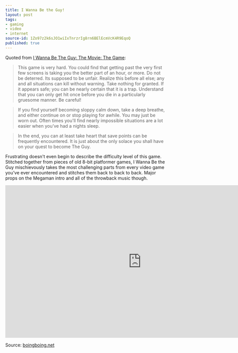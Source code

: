 ```yaml
---
title: I Wanna Be the Guy!
layout: post
tags:
- gaming
- video
- internet
source-id: 1Zo97z2k6sJO1wiIxTnrzrIg8rn6BElEcmVcK4R9EqoQ
published: true
---
```

Quoted from [I Wanna Be The Guy: The Movie: The Game](http://kayin.pyoko.org/iwbtg/index.php):

> This game is very hard. You could find that getting past the very first few screens is taking you the better part of an hour, or more. Do not be deterred. Its supposed to be unfair. Realize this before all else; any and all situations can kill without warning. Take nothing for granted. If it appears safe; you can be nearly certain that it is a trap. Understand that you can only get hit once before you die in a particularly gruesome manner. Be careful!

> If you find yourself becoming sloppy calm down, take a deep breathe, and either continue on or stop playing for awhile. You may just be worn out. Often times you'll find nearly impossible situations are a lot easier when you’ve had a nights sleep.

> In the end, you can at least take heart that save points can be frequently encountered. It is just about the only solace you shall have on your quest to become The Guy.

Frustrating doesn't even begin to describe the difficulty level of this game. Stitched together from pieces of old 8-bit platformer games, I Wanna Be the Guy mischievously takes the most challenging parts from every video game you’ve ever encountered and stitches them back to back to back. Major props on the Megaman intro and all of the throwback music though.

<iframe width="853" height="480" src="https://www.youtube.com/embed/CPBgxWyXYKI?rel=0" frameborder="0" allowfullscreen></iframe>

Source: [boingboing.net](http://www.boingboing.net/2008/02/20/i-wanna-be-the-guy-p.html)

